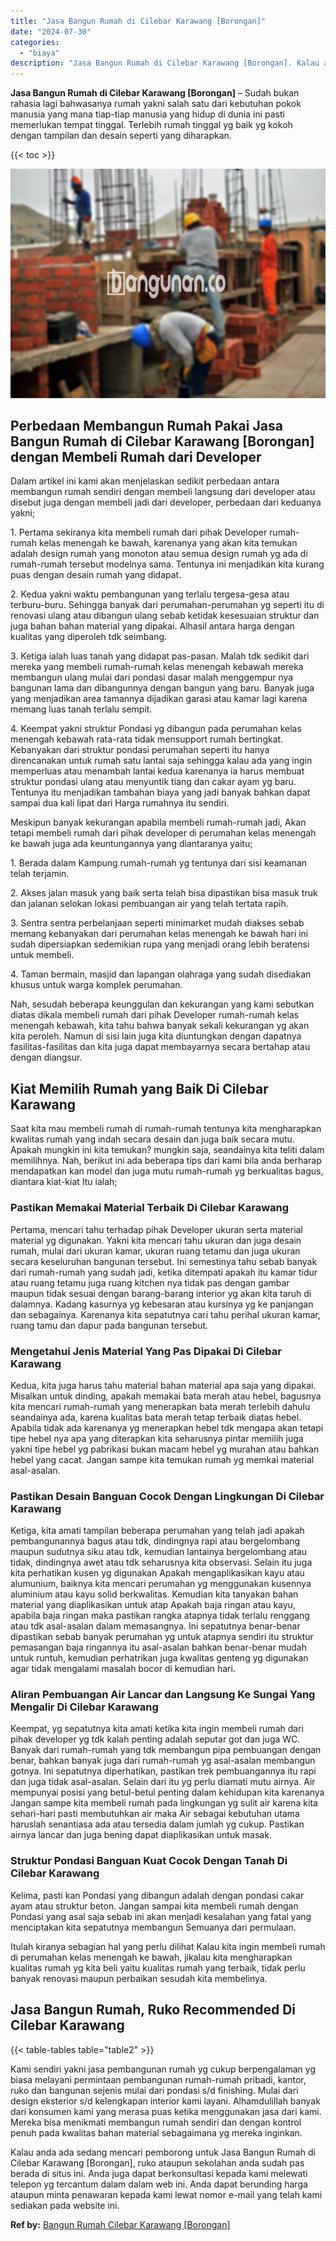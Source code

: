 ```yaml
---
title: "Jasa Bangun Rumah di Cilebar Karawang [Borongan]"
date: "2024-07-30"
categories: 
  - "biaya"
description: "Jasa Bangun Rumah di Cilebar Karawang [Borongan]. Kalau anda ada sedang mencari pemborong untuk Jasa Bangun Rumah di Cilebar Karawang [Borongan], ruko atau..."
---
```


**Jasa Bangun Rumah di Cilebar Karawang \[Borongan\]** – Sudah bukan rahasia lagi bahwasanya rumah yakni salah satu dari kebutuhan pokok manusia yang mana tiap-tiap manusia yang hidup di dunia ini pasti memerlukan tempat tinggal. Terlebih rumah tinggal yg baik yg kokoh dengan tampilan dan desain seperti yang diharapkan.

{{< toc >}}

![Jasa Bangun Rumah di Cilebar Karawang [Borongan]](/images/borong-bangunan-44.png)

## Perbedaan Membangun Rumah Pakai Jasa Bangun Rumah di Cilebar Karawang \[Borongan\] dengan Membeli Rumah dari Developer

Dalam artikel ini kami akan menjelaskan sedikit perbedaan antara membangun rumah sendiri dengan membeli langsung dari developer atau disebut juga dengan membeli jadi dari developer, perbedaan dari keduanya yakni;

1\. Pertama sekiranya kita membeli rumah dari pihak Developer rumah-rumah kelas menengah ke bawah, karenanya yang akan kita temukan adalah design rumah yang monoton atau semua design rumah yg ada di rumah-rumah tersebut modelnya sama. Tentunya ini menjadikan kita kurang puas dengan desain rumah yang didapat.

2\. Kedua yakni waktu pembangunan yang terlalu tergesa-gesa atau terburu-buru. Sehingga banyak dari perumahan-perumahan yg seperti itu di renovasi ulang atau dibangun ulang sebab ketidak kesesuaian struktur dan juga bahan bahan material yang dipakai. Alhasil antara harga dengan kualitas yang diperoleh tdk seimbang.

3\. Ketiga ialah luas tanah yang didapat pas-pasan. Malah tdk sedikit dari mereka yang membeli rumah-rumah kelas menengah kebawah mereka membangun ulang mulai dari pondasi dasar malah menggempur nya bangunan lama dan dibangunnya dengan bangun yang baru. Banyak juga yang menjadikan area tamannya dijadikan garasi atau kamar lagi karena memang luas tanah terlalu sempit.

4\. Keempat yakni struktur Pondasi yg dibangun pada perumahan kelas menengah kebawah rata-rata tidak mensupport rumah bertingkat. Kebanyakan dari struktur pondasi perumahan seperti itu hanya direncanakan untuk rumah satu lantai saja sehingga kalau ada yang ingin memperluas atau menambah lantai kedua karenanya ia harus membuat struktur pondasi ulang atau menyuntik tiang dan cakar ayam yg baru. Tentunya itu menjadikan tambahan biaya yang jadi banyak bahkan dapat sampai dua kali lipat dari Harga rumahnya itu sendiri.

Meskipun banyak kekurangan apabila membeli rumah-rumah jadi, Akan tetapi membeli rumah dari pihak developer di perumahan kelas menengah ke bawah juga ada keuntungannya yang diantaranya yaitu;

1\. Berada dalam Kampung rumah-rumah yg tentunya dari sisi keamanan telah terjamin.

2\. Akses jalan masuk yang baik serta telah bisa dipastikan bisa masuk truk dan jalanan selokan lokasi pembuangan air yang telah tertata rapih.

3\. Sentra sentra perbelanjaan seperti minimarket mudah diakses sebab memang kebanyakan dari perumahan kelas menengah ke bawah hari ini sudah dipersiapkan sedemikian rupa yang menjadi orang lebih beratensi untuk membeli.

4\. Taman bermain, masjid dan lapangan olahraga yang sudah disediakan khusus untuk warga komplek perumahan.

Nah, sesudah beberapa keunggulan dan kekurangan yang kami sebutkan diatas dikala membeli rumah dari pihak Developer rumah-rumah kelas menengah kebawah, kita tahu bahwa banyak sekali kekurangan yg akan kita peroleh. Namun di sisi lain juga kita diuntungkan dengan dapatnya fasilitas-fasilitas dan kita juga dapat membayarnya secara bertahap atau dengan diangsur.

## Kiat Memilih Rumah yang Baik Di Cilebar Karawang

Saat kita mau membeli rumah di rumah-rumah tentunya kita mengharapkan kwalitas rumah yang indah secara desain dan juga baik secara mutu. Apakah mungkin ini kita temukan? mungkin saja, seandainya kita teliti dalam memilihnya. Nah, berikut ini ada beberapa tips dari kami bila anda berharap mendapatkan kan model dan juga mutu rumah-rumah yg berkualitas bagus, diantara kiat-kiat Itu ialah;

### Pastikan Memakai Material Terbaik Di Cilebar Karawang

Pertama, mencari tahu terhadap pihak Developer ukuran serta material material yg digunakan. Yakni kita mencari tahu ukuran dan juga desain rumah, mulai dari ukuran kamar, ukuran ruang tetamu dan juga ukuran secara keseluruhan bangunan tersebut. Ini semestinya tahu sebab banyak dari rumah-rumah yang sudah jadi, ketika ditempati apakah itu kamar tidur atau ruang tetamu juga ruang kitchen nya tidak pas dengan gambar maupun tidak sesuai dengan barang-barang interior yg akan kita taruh di dalamnya. Kadang kasurnya yg kebesaran atau kursinya yg ke panjangan dan sebagainya. Karenanya kita sepatutnya cari tahu perihal ukuran kamar, ruang tamu dan dapur pada bangunan tersebut.

### Mengetahui Jenis Material Yang Pas Dipakai Di Cilebar Karawang

Kedua, kita juga harus tahu material bahan material apa saja yang dipakai. Misalkan untuk dinding, apakah memakai bata merah atau hebel, bagusnya kita mencari rumah-rumah yang menerapkan bata merah terlebih dahulu seandainya ada, karena kualitas bata merah tetap terbaik diatas hebel. Apabila tidak ada karenanya yg menerapkan hebel tdk mengapa akan tetapi tipe hebel nya apa yang diterapkan kita seharusnya pintar memilih juga yakni tipe hebel yg pabrikasi bukan macam hebel yg murahan atau bahkan hebel yang cacat. Jangan sampe kita temukan rumah yg memkai material asal-asalan.

### Pastikan Desain Banguan Cocok Dengan Lingkungan Di Cilebar Karawang

Ketiga, kita amati tampilan beberapa perumahan yang telah jadi apakah pembangunannya bagus atau tdk, dindingnya rapi atau bergelombang maupun sudutnya siku atau tdk, kemudian lantainya bergelombang atau tidak, dindingnya awet atau tdk seharusnya kita observasi. Selain itu juga kita perhatikan kusen yg digunakan Apakah mengaplikasikan kayu atau alumunium, baiknya kita mencari perumahan yg menggunakan kusennya aluminium atau kayu solid berkwalitas. Kemudian kita tanyakan bahan material yang diaplikasikan untuk atap Apakah baja ringan atau kayu, apabila baja ringan maka pastikan rangka atapnya tidak terlalu renggang atau tdk asal-asalan dalam memasangnya. Ini sepatutnya benar-benar dipastikan sebab banyak perumahan yg untuk atapnya sendiri itu struktur pemasangan baja ringannya itu asal-asalan bahkan benar-benar mudah untuk runtuh, kemudian perhatrikan juga kwalitas genteng yg digunakan agar tidak mengalami masalah bocor di kemudian hari.

### Aliran Pembuangan Air Lancar dan Langsung Ke Sungai Yang Mengalir Di Cilebar Karawang

Keempat, yg sepatutnya kita amati ketika kita ingin membeli rumah dari pihak developer yg tdk kalah penting adalah seputar got dan juga WC. Banyak dari rumah-rumah yang tdk membangun pipa pembuangan dengan benar, bahkan banyak juga dari rumah-rumah yg asal-asalan membangun gotnya. Ini sepatutnya diperhatikan, pastikan trek pembuangannya itu rapi dan juga tidak asal-asalan. Selain dari itu yg perlu diamati mutu airnya. Air mempunyai posisi yang betul-betul penting dalam kehidupan kita karenanya Jangan sampe kita membeli rumah pada lingkungan yg sulit air karena kita sehari-hari pasti membutuhkan air maka Air sebagai kebutuhan utama haruslah senantiasa ada atau tersedia dalam jumlah yg cukup. Pastikan airnya lancar dan juga bening dapat diaplikasikan untuk masak.

### Struktur Pondasi Banguan Kuat Cocok Dengan Tanah Di Cilebar Karawang

Kelima, pasti kan Pondasi yang dibangun adalah dengan pondasi cakar ayam atau struktur beton. Jangan sampai kita membeli rumah dengan Pondasi yang asal saja sebab ini akan menjadi kesalahan yang fatal yang menciptakan kita sepatutnya membangun Semuanya dari permulaan.

Itulah kiranya sebagian hal yang perlu dilihat Kalau kita ingin membeli rumah di perumahan kelas menengah ke bawah, jikalau kita mengharapkan kualitas rumah yg kita beli yaitu kualitas rumah yang terbaik, tidak perlu banyak renovasi maupun perbaikan sesudah kita membelinya.

## Jasa Bangun Rumah, Ruko Recommended Di Cilebar Karawang

{{< table-tables table="table2" >}}

Kami sendiri yakni jasa pembangunan rumah yg cukup berpengalaman yg biasa melayani permintaan pembangunan rumah-rumah pribadi, kantor, ruko dan bangunan sejenis mulai dari pondasi s/d finishing. Mulai dari design eksterior s/d kelengkapan interior kami layani. Alhamdulillah banyak dari konsumen kami yang merasa puas ketika menggunakan jasa dari kami. Mereka bisa menikmati membangun rumah sendiri dan dengan kontrol penuh pada kwalitas bahan material sebagaimana yg mereka inginkan.

Kalau anda ada sedang mencari pemborong untuk Jasa Bangun Rumah di Cilebar Karawang \[Borongan\], ruko ataupun sekolahan anda sudah pas berada di situs ini. Anda juga dapat berkonsultasi kepada kami melewati telepon yg tercantum dalam dalam web ini. Anda dapat berunding harga ataupun minta penawaran kepada kami lewat nomor e-mail yang telah kami sediakan pada website ini.

**Ref by:** [Bangun Rumah Cilebar Karawang [Borongan]](https://id.wikipedia.org/wiki/Bangun)
